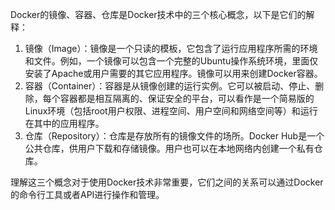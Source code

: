 Docker的镜像、容器、仓库是Docker技术中的三个核心概念，以下是它们的解释：

1. 镜像（Image）：镜像是一个只读的模板，它包含了运行应用程序所需的环境和文件。例如，一个镜像可以包含一个完整的Ubuntu操作系统环境，里面仅安装了Apache或用户需要的其它应用程序。镜像可以用来创建Docker容器。
2. 容器（Container）：容器是从镜像创建的运行实例。它可以被启动、停止、删除，每个容器都是相互隔离的、保证安全的平台，可以看作是一个简易版的Linux环境（包括root用户权限、进程空间、用户空间和网络空间等）和运行在其中的应用程序。
3. 仓库（Repository）：仓库是存放所有的镜像文件的场所。Docker Hub是一个公共仓库，供用户下载和存储镜像。用户也可以在本地网络内创建一个私有仓库。

理解这三个概念对于使用Docker技术非常重要，它们之间的关系可以通过Docker的命令行工具或者API进行操作和管理。
